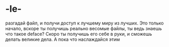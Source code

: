 # -le-
разгадай файл, и получи доступ к лучшему миру из лучших. Это только начало, вскоре ты получишь реально весомые файлы, ты ведь знаешь что такое deface? Скоро ты получишь его себе в руки, и сможешь делать великие дела. А пока что наслаждайся этим
